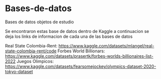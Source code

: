 # Bases-de-datos
Bases de datos objetos de estudio

Se encontraron estas base de datos dentro de Kaggle a continuacion se deja los links de informacion de cada una de las bases de datos

Real State Colombia-Rent: https://www.kaggle.com/datasets/mlangel/real-state-colombia-rent/code
Forbes World Billionars: https://www.kaggle.com/datasets/prasertk/forbes-worlds-billionaires-list-2022
Juegos Olimpicos: https://www.kaggle.com/datasets/fearsomejockey/olympics-dataset-2020-tokyo-dataset
